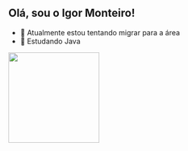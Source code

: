 ## Olá, sou o Igor Monteiro!

- 🔭 Atualmente estou tentando migrar para a área
- 🌱 Estudando Java

<div>
  <img height="180em" src ="https://github-readme-stats.vercel.app/api?username=IMonteiroDev&show_icons=true&theme=nightowl"/>
</div>

